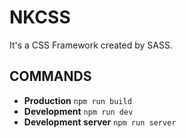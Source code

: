 # NKCSS
It's a CSS Framework created by SASS.


## COMMANDS
- __Production__ ```npm run build```
- __Development__ ```npm run dev```
- __Development server__ ```npm run server```